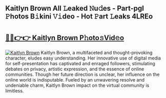 ## Kaitlyn Brown All 𝙻eaked 𝙽u𝚍es - Part-pgI 𝙿hotos B𝚒kini 𝚅𝚒deo - Hot 𝙿art 𝙻eaks 4LREo

# <h2><a href="http://ld0urv9.urlbe.top/?page=Kaitlyn+Brown">🔗🔗👉👉 Kaitlyn Brown P𝚑oto𝚜Vid𝚎o</a></h2>

[![Kaitlyn Brown](https://i.imgur.com/eBuTRDB.gif)](http://ld0urv9.urlbe.top/?page=Kaitlyn+Brown)
Kaitlyn Brown, a multifaceted and thought-provoking character, eludes easy understanding. Her innovative use of digital media for self-presentation has captivated and enraged followers, stimulating debates on privacy, artistic expression, and the essence of online communities. Though her future direction is unclear, her influence on the online world is indisputable. Fueled by an unwavering resolve and undeniable charm, Kaitlyn Brown impact on the virtual community is limitless.
